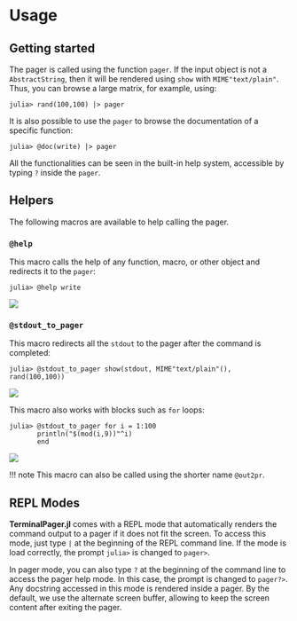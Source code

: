 # Usage

## Getting started

The pager is called using the function `pager`. If the input object is not a
`AbstractString`, then it will be rendered using `show` with `MIME"text/plain"`.  Thus, you
can browse a large matrix, for example, using:

```julia-repl
julia> rand(100,100) |> pager
```

It is also possible to use the `pager` to browse the documentation of a specific function:

```julia-repl
julia> @doc(write) |> pager
```

All the functionalities can be seen in the built-in help system, accessible by typing `?`
inside the `pager`.

## Helpers

The following macros are available to help calling the pager.

### `@help`

This macro calls the help of any function, macro, or other object and redirects it to the
`pager`:

```julia-repl
julia> @help write
```

![](../assets/dpr_01.png)

### `@stdout_to_pager`

This macro redirects all the `stdout` to the pager after the command is completed:

```julia-repl
julia> @stdout_to_pager show(stdout, MIME"text/plain"(), rand(100,100))
```

![](../assets/stdout_to_pager_01.png)

This macro also works with blocks such as `for` loops:

```julia-repl
julia> @stdout_to_pager for i = 1:100
       println("$(mod(i,9))"^i)
       end
```

![](../assets/stdout_to_pager_02.png)

!!! note
    This macro can also be called using the shorter name `@out2pr`.

## REPL Modes

**TerminalPager.jl** comes with a REPL mode that automatically renders the command output to
a pager if it does not fit the screen. To access this mode, just type `|` at the beginning
of the REPL command line. If the mode is load correctly, the prompt `julia>` is changed to
`pager>`.

In pager mode, you can also type `?` at the beginning of the command line to access the pager
help mode. In this case, the prompt is changed to `pager?>`. Any docstring accessed in this
mode is rendered inside a pager. By the default, we use the alternate screen buffer,
allowing to keep the screen content after exiting the pager.

